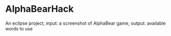 # AlphaBearHack
An eclipse project, input: a screenshot of AlphaBear game, output: available words to use
